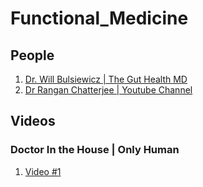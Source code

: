 # Functional_Medicine

## People
1. [Dr. Will Bulsiewicz | The Gut Health MD](https://theplantfedgut.com/)
2. [Dr Rangan Chatterjee | Youtube Channel](https://www.youtube.com/channel/UCDnwlb3IQDPJtFysPUJbDFQ/)

## Videos
### Doctor In the House | Only Human
1. [Video #1](https://www.youtube.com/watch?v=j9HPSP7QwPU)
